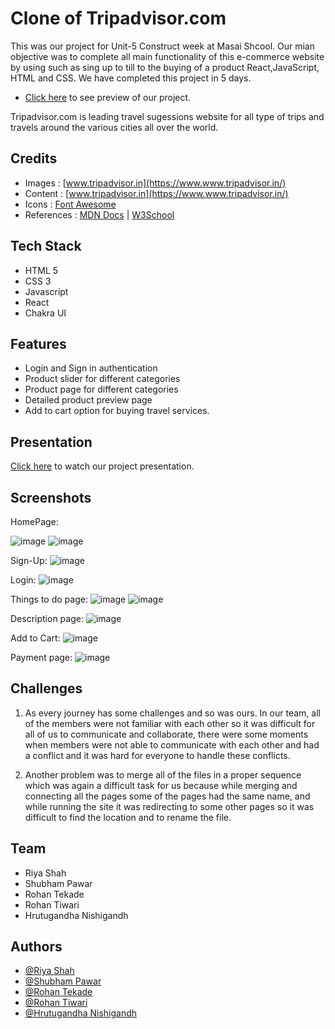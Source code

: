 # Clone of Tripadvisor.com

This was our project for Unit-5 Construct week at Masai Shcool.
Our mian objective was to complete all main functionality of this e-commerce website by using such as sing up to till to the buying of a product React,JavaScript, HTML and CSS.
We have completed this project in 5 days.

- [Click here](https://tripadvisor-frail-power-8560.netlify.app/) to see preview of our project.

Tripadvisor.com is leading travel sugessions website for all type of trips and travels around the various cities all over the world.

## Credits

- Images : [www.tripadvisor.in](https://www.www.tripadvisor.in/)
- Content : [www.tripadvisor.in](https://www.www.tripadvisor.in/)
- Icons : [Font Awesome](https://fontawesome.com/)
- References : [MDN Docs](https://developer.mozilla.org/en-US/) | [W3School](https://www.w3schools.com/)

## Tech Stack

- HTML 5
- CSS 3
- Javascript
- React
- Chakra UI

## Features

- Login and Sign in authentication
- Product slider for different categories
- Product page for different categories
- Detailed product preview page
- Add to cart option for buying travel services.

## Presentation

[Click here](https://drive.google.com/file/d/1MHu7EQyqGK8W53TVlgfw17IA4K2YGRur/view?usp=sharing) to watch our project presentation.

## Screenshots

HomePage:

![image](https://user-images.githubusercontent.com/101579810/180704706-3b99781e-afc7-4201-8387-0f1ee5efcbd9.png)
![image](https://user-images.githubusercontent.com/101579810/180704835-ea3a12a1-7c28-4e03-8c26-7011d67b39f7.png)

Sign-Up:
![image](https://user-images.githubusercontent.com/101579810/180708618-90be2295-a852-46e3-bc8d-ce4fa5c7c21c.png)

Login:
![image](https://user-images.githubusercontent.com/101579810/180708767-2ac76a41-1340-4c80-8952-d9cc86b7d0f6.png)

Things to do page:
![image](https://user-images.githubusercontent.com/101579810/180708869-f6b6d659-4b00-4b81-8bce-485b484ffc3c.png)
![image](https://user-images.githubusercontent.com/101579810/180708941-dfa2b474-9918-4dc8-9280-0a252c25fa3a.png)

Description page:
![image](https://user-images.githubusercontent.com/101579810/180709048-a7d6510a-32a0-4e67-9e91-127fdff013f8.png)

Add to Cart:
![image](https://user-images.githubusercontent.com/101579810/180709114-9baa0244-f136-4778-9959-613c4346e7ed.png)

Payment page:
![image](https://user-images.githubusercontent.com/101579810/180709580-5e38cbb8-0132-444c-a2cd-06d2d0c4a2dd.png)




## Challenges

1. As every journey has some challenges and so was ours. In our team, all of the members were not familiar with each other so it was difficult for all of us to communicate and collaborate, there were some moments when members were not able to communicate with each other and had a conflict and it was hard for everyone to handle these conflicts.

2. Another problem was to merge all of the files in a proper sequence which was again a difficult task for us because while merging and connecting all the pages some of the pages had the same name, and while running the site it was redirecting to some other pages so it was difficult to find the location and to rename the file.

## Team

- Riya Shah
- Shubham Pawar
- Rohan Tekade	
- Rohan Tiwari	
- Hrutugandha Nishigandh	

## Authors

- [@Riya Shah](https://github.com/riyagshah)
- [@Shubham Pawar](https://github.com/Shubh-Pawar007)
- [@Rohan Tekade](https://github.com/RohanT79)
- [@Rohan Tiwari](https://github.com/ROHAN3110)
- [@Hrutugandha Nishigandh](https://github.com/hrutugandha)




